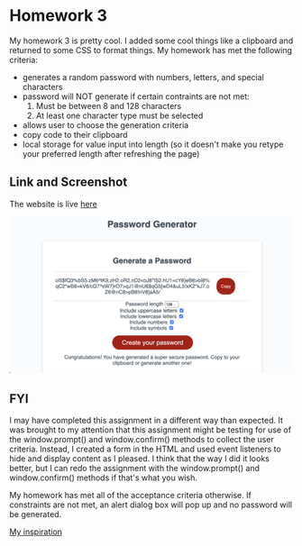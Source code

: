# Homework 3

My homework 3 is pretty cool. I added some cool things like a clipboard
and returned to some CSS to format things. My homework has met the following
criteria:

- generates a random password with numbers, letters, and special characters
- password will NOT generate if certain contraints are not met:
  1. Must be between 8 and 128 characters
  2. At least one character type must be selected
- allows user to choose the generation criteria
- copy code to their clipboard
- local storage for value input into length (so it doesn't make you retype your preferred length after refreshing the page)

## Link and Screenshot

The website is live [here](https://dltorrise.github.io/Random-Password-Generator/)

![Screenshot of my password generator](Assets/Images/screenshot.png)

## FYI

I may have completed this assignment in a different way than expected. It was brought to my attention that this assignment might be testing for use of the window.prompt() and window.confirm() methods to collect the user criteria. Instead, I created a form in the HTML and used event listeners to hide and display content as I pleased. I think that the way I did it looks better, but I can redo the assignment with the window.prompt() and window.confirm() methods if that's what you wish. 

My homework has met all of the acceptance criteria otherwise. If constraints are not met, an alert dialog box will pop up and no password will be generated. 

[My inspiration](https://www.youtube.com/watch?v=duNmhKgtcsI)

